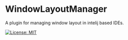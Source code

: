 # WindowLayoutManager
A plugin for managing window layout in intelij based IDEs.

[![License: MIT](https://img.shields.io/badge/License-MIT-yellow.svg)](https://opensource.org/licenses/MIT)
